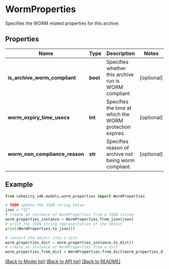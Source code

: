 # WormProperties

Specifies the WORM related properties for this archive.

## Properties

Name | Type | Description | Notes
------------ | ------------- | ------------- | -------------
**is_archive_worm_compliant** | **bool** | Specifies whether this archive run is WORM compliant | [optional] 
**worm_expiry_time_usecs** | **int** | Specifies the time at which the WORM protection expires. | [optional] 
**worm_non_compliance_reason** | **str** | Specifies reason of archive not being worm compliant. | [optional] 

## Example

```python
from cohesity_sdk.models.worm_properties import WormProperties

# TODO update the JSON string below
json = "{}"
# create an instance of WormProperties from a JSON string
worm_properties_instance = WormProperties.from_json(json)
# print the JSON string representation of the object
print(WormProperties.to_json())

# convert the object into a dict
worm_properties_dict = worm_properties_instance.to_dict()
# create an instance of WormProperties from a dict
worm_properties_from_dict = WormProperties.from_dict(worm_properties_dict)
```
[[Back to Model list]](../README.md#documentation-for-models) [[Back to API list]](../README.md#documentation-for-api-endpoints) [[Back to README]](../README.md)


